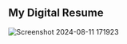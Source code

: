 ## My Digital Resume
![Screenshot 2024-08-11 171923](https://github.com/user-attachments/assets/25a4c801-7dff-4894-9efb-0d2b6cd7b7db)

